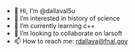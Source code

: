 - 👋 Hi, I’m @dallaval5u
- 👀 I’m interested in history of science
- 🌱 I’m currently learning c++
- 💞️ I’m looking to collaborate on larsoft
- 📫 How to reach me: rdallava@fnal.gov

<!---
dallaval5u/dallaval5u is a ✨ special ✨ repository because its `README.md` (this file) appears on your GitHub profile.
You can click the Preview link to take a look at your changes.
--->
